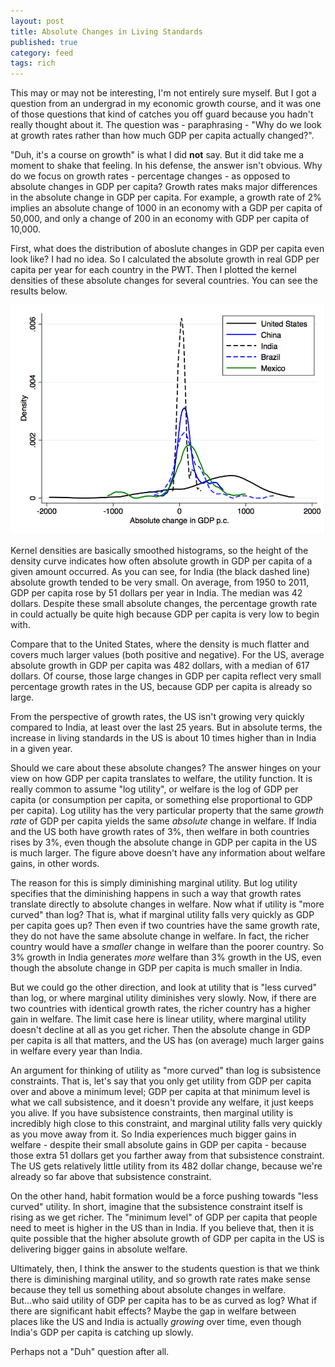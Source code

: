 ```yaml
---
layout: post
title: Absolute Changes in Living Standards
published: true
category: feed
tags: rich
---
```


This may or may not be interesting, I'm not entirely sure myself. But I got a question from an undergrad in my economic growth course, and it was one of those questions that kind of catches you off guard because you hadn't really thought about it. The question was - paraphrasing - "Why do we look at growth rates rather than how much GDP per capita actually changed?".

"Duh, it's a course on growth" is what I did **not** say. But it did take me a moment to shake that feeling. In his defense, the answer isn't obvious. Why do we focus on growth rates - percentage changes - as opposed to absolute changes in GDP per capita? Growth rates maks major differences in the absolute change in GDP per capita. For example, a growth rate of 2% implies an absolute change of 1000 in an economy with a GDP per capita of 50,000, and only a change of 200 in an economy with GDP per capita of 10,000.

First, what does the distribution of aboslute changes in GDP per capita even look like? I had no idea. So I calculated the absolute growth in real GDP per capita per year for each country in the PWT. Then I plotted the kernel densities of these absolute changes for several countries. You can see the results below.

![Densities for Absolute Growth](/assets/fig_abs_growth.png)

Kernel densities are basically smoothed histograms, so the height of the density curve indicates how often absolute growth in GDP per capita of a given amount occurred. As you can see, for India (the black dashed line) absolute growth tended to be very small. On average, from 1950 to 2011, GDP per capita rose by 51 dollars per year in India. The median was 42 dollars. Despite these small absolute changes, the percentage growth rate in could actually be quite high because GDP per capita is very low to begin with.

Compare that to the United States, where the density is much flatter and covers much larger values (both positive and negative). For the US, average absolute growth in GDP per capita was 482 dollars, with a median of 617 dollars. Of course, those large changes in GDP per capita reflect very small percentage growth rates in the US, because GDP per capita is already so large.

From the perspective of growth rates, the US isn't growing very quickly compared to India, at least over the last 25 years. But in absolute terms, the increase in living standards in the US is about 10 times higher than in India in a given year.

Should we care about these absolute changes? The answer hinges on your view on how GDP per capita translates to welfare, the utility function. It is really common to assume "log utility", or welfare is the log of GDP per capita (or consumption per capita, or something else proportional to GDP per capita). Log utility has the very particular property that the same *growth rate* of GDP per capita yields the same *absolute* change in welfare. If India and the US both have growth rates of 3%, then welfare in both countries rises by 3%, even though the absolute change in GDP per capita in the US is much larger. The figure above doesn't have any information about welfare gains, in other words.

The reason for this is simply diminishing marginal utility. But log utility specifies that the diminishing happens in such a way that growth rates translate directly to absolute changes in welfare. Now what if utility is "more curved" than log? That is, what if marginal utility falls very quickly as GDP per capita goes up? Then even if two countries have the same growth rate, they do not have the same absolute change in welfare. In fact, the richer country would have a *smaller* change in welfare than the poorer country. So 3% growth in India generates *more* welfare than 3% growth in the US, even though the absolute change in GDP per capita is much smaller in India.

But we could go the other direction, and look at utility that is "less curved" than log, or where marginal utility diminishes very slowly. Now, if there are two countries with identical growth rates, the richer country has a higher gain in welfare. The limit case here is linear utility, where marginal utility doesn't decline at all as you get richer. Then the absolute change in GDP per capita is all that matters, and the US has (on average) much larger gains in welfare every year than India.

An argument for thinking of utility as "more curved" than log is subsistence constraints. That is, let's say that you only get utility from GDP per capita over and above a minimum level; GDP per capita at that minimum level is what we call subsistence, and it doesn't provide any welfare, it just keeps you alive. If you have subsistence constraints, then marginal utility is incredibly high close to this constraint, and marginal utility falls very quickly as you move away from it. So India experiences much bigger gains in welfare - despite their small absolute gains in GDP per capita - because those extra 51 dollars get you farther away from that subsistence constraint. The US gets relatively little utility from its 482 dollar change, because we're already so far above that subsistence constraint.

On the other hand, habit formation would be a force pushing towards "less curved" utility. In short, imagine that the subsistence constraint itself is rising as we get richer. The "minimum level" of GDP per capita that people need to meet is higher in the US than in India. If you believe that, then it is quite possible that the higher absolute growth of GDP per capita in the US is delivering bigger gains in absolute welfare.

Ultimately, then, I think the answer to the students question is that we think there is diminishing marginal utility, and so growth rate rates make sense because they tell us something about absolute changes in welfare. But...who said utility of GDP per capita has to be as curved as log? What if there are significant habit effects? Maybe the gap in welfare between places like the US and India is actually *growing* over time, even though India's GDP per capita is catching up slowly. 

Perhaps not a "Duh" question after all.